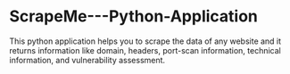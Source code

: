 # ScrapeMe---Python-Application
This python application helps you to scrape the data of any website and it returns information like domain, headers, port-scan information, technical information, and vulnerability assessment.
